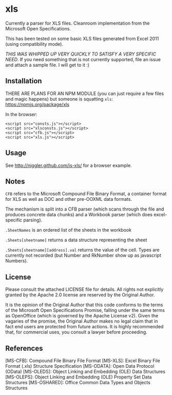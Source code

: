# xls

Currently a parser for XLS files.  Cleanroom implementation from the Microsoft Open Specifications.

This has been tested on some basic XLS files generated from Excel 2011 (using compatibility mode).

*THIS WAS WHIPPED UP VERY QUICKLY TO SATISFY A VERY SPECIFIC NEED*.  If you need something that is not currently supported, file an issue and attach a sample file.  I will get to it :)

## Installation

THERE ARE PLANS FOR AN NPM MODULE (you can just require a few files and magic happens) but someone is squatting `xls`: https://npmjs.org/package/xls

In the browser:

    <script src="consts.js"></script>
    <script src="xlsconsts.js"></script>
    <script src="cfb.js"></script>
    <script src="xls.js"></script>

## Usage

See http://niggler.github.com/js-xls/ for a browser example.

## Notes

`CFB` refers to the Microsoft Compound File Binary Format, a container format for XLS as well as DOC and other pre-OOXML data formats.

The mechanism is split into a CFB parser (which scans through the file and produces concrete data chunks) and a Workbook parser (which does excel-specific parsing).

`.SheetNames` is an ordered list of the sheets in the workbook
 
`.Sheets[sheetname]` returns a data structure representing the sheet

`.Sheets[sheetname][address].val` returns the value of the cell.  Types are currently not recorded (but Number and RkNumber show up as javascript Numbers).

## License

Please consult the attached LICENSE file for details.  All rights not explicitly granted by the Apache 2.0 license are reserved by the Original Author.

It is the opinion of the Original Author that this code conforms to the terms of the Microsoft Open Specifications Promise, falling under the same terms as OpenOffice (which is governed by the Apache License v2).  Given the vagaries of the promise, the Original Author makes no legal claim that in fact end users are protected from future actions.  It is highly recommended that, for commercial uses, you consult a lawyer before proceeding.

## References

[MS-CFB]: Compound File Binary File Format
[MS-XLS]: Excel Binary File Format (.xls) Structure Specification
[MS-ODATA]: Open Data Protocol (OData)
[MS-OLEDS]: Object Linking and Embedding (OLE) Data Structures
[MS-OLEPS]: Object Linking and Embedding (OLE) Property Set Data Structures
[MS-OSHARED]: Office Common Data Types and Objects Structures


